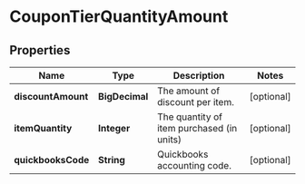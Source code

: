

# CouponTierQuantityAmount


## Properties

| Name | Type | Description | Notes |
|------------ | ------------- | ------------- | -------------|
|**discountAmount** | **BigDecimal** | The amount of discount per item. |  [optional] |
|**itemQuantity** | **Integer** | The quantity of item purchased (in units) |  [optional] |
|**quickbooksCode** | **String** | Quickbooks accounting code. |  [optional] |



